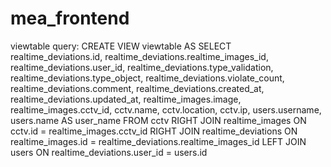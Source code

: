 # mea_frontend

viewtable query:
CREATE VIEW viewtable AS
SELECT
realtime_deviations.id,
realtime_deviations.realtime_images_id,
realtime_deviations.user_id,
realtime_deviations.type_validation,
realtime_deviations.type_object,
realtime_deviations.violate_count,
realtime_deviations.comment,
realtime_deviations.created_at,
realtime_deviations.updated_at,
realtime_images.image,
realtime_images.cctv_id,
cctv.name,
cctv.location,
cctv.ip,
users.username,
users.name AS user_name
FROM cctv
RIGHT JOIN realtime_images ON cctv.id = realtime_images.cctv_id
RIGHT JOIN realtime_deviations ON realtime_images.id = realtime_deviations.realtime_images_id
LEFT JOIN users ON realtime_deviations.user_id = users.id